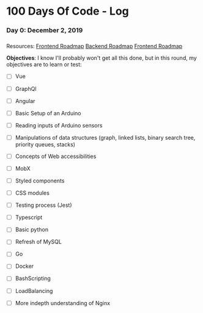 # 100 Days Of Code - Log

### Day 0: December 2, 2019
##### 

Resources:
[Frontend Roadmap](https://roadmap.sh/frontend)
[Backend Roadmap](https://roadmap.sh/backend)
[Frontend Roadmap](https://roadmap.sh/frontend)

**Objectives**: I know I'll probably won't get all this done, but in this round, my objectives are to learn or test: 

- [ ] Vue
- [ ] GraphQl
- [ ] Angular
- [ ] Basic Setup of an Arduino
- [ ] Reading inputs of Arduino sensors
- [ ] Manipulations of data structures (graph, linked lists, binary search tree, priority queues, stacks)
- [ ] Concepts of Web accessibilities 
- [ ] MobX
- [ ] Styled components
- [ ] CSS modules
- [ ] Testing process (Jest)
- [ ] Typescript
- [ ] Basic python
- [ ] Refresh of MySQL
- [ ] Go
- [ ] Docker
- [ ] BashScripting
- [ ] LoadBalancing
- [ ] More indepth understanding of Nginx

